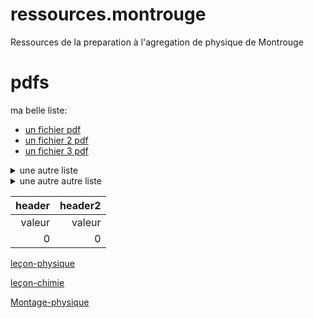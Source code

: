 # ressources.montrouge
Ressources de la preparation à l'agregation de physique de Montrouge



# pdfs

ma belle liste:

- [un fichier pdf](sonchemin.pdf)
- [un fichier 2 pdf](sonchemin2.pdf)
- [un fichier 3 pdf](sonchemin3.pdf)

<details>
  <summary>
    une autre liste
  </summary>

- hello
- goodbye

</details>


<details>
  <summary>
    une autre autre liste
  </summary>

1. hello
2. goodbye

</details>

|header|header2|
|--:|--:|
|valeur|valeur|
|0|0|

[leçon-physique](leçon-physique/Plans/LP.md)

[leçon-chimie](leçon-chimie/LC.md)

[Montage-physique](montage-physique/montage.md)
